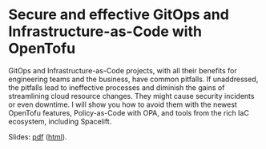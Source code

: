 # Secure and effective GitOps and Infrastructure-as-Code with OpenTofu

GitOps and Infrastructure-as-Code projects, with all their benefits for engineering teams and the business, have common pitfalls. If unaddressed, the pitfalls lead to ineffective processes and diminish the gains of streamlining cloud resource changes. They might cause security incidents or even downtime. I will show you how to avoid them with the newest OpenTofu features, Policy-as-Code with OPA, and tools from the rich IaC ecosystem, including Spacelift.

Slides: [pdf](slides/index.pdf) ([html](slides)).
